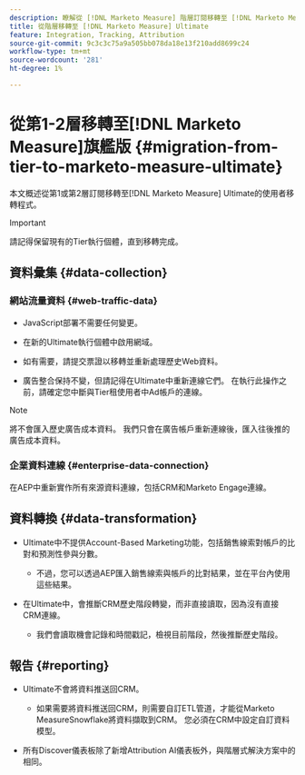 ```yaml
---
description: 瞭解從 [!DNL Marketo Measure] 階層訂閱移轉至 [!DNL Marketo Measure] Ultimate時的移轉程式。
title: 從階層移轉至 [!DNL Marketo Measure] Ultimate
feature: Integration, Tracking, Attribution
source-git-commit: 9c3c3c75a9a505bb078da18e13f210add8699c24
workflow-type: tm+mt
source-wordcount: '281'
ht-degree: 1%

---
```


# 從第1-2層移轉至[!DNL Marketo Measure]旗艦版 {#migration-from-tier-to-marketo-measure-ultimate}

本文概述從第1或第2層訂閱移轉至[!DNL Marketo Measure] Ultimate的使用者移轉程式。

>[!IMPORTANT]
>
>請記得保留現有的Tier執行個體，直到移轉完成。

## 資料彙集 {#data-collection}

### 網站流量資料 {#web-traffic-data}

* JavaScript部署不需要任何變更。

* 在新的Ultimate執行個體中啟用網域。

* 如有需要，請提交票證以移轉並重新處理歷史Web資料。

* 廣告整合保持不變，但請記得在Ultimate中重新連線它們。 在執行此操作之前，請確定您中斷與Tier租使用者中Ad帳戶的連線。

>[!NOTE]
>
>將不會匯入歷史廣告成本資料。 我們只會在廣告帳戶重新連線後，匯入往後推的廣告成本資料。

### 企業資料連線 {#enterprise-data-connection}

在AEP中重新實作所有來源資料連線，包括CRM和Marketo Engage連線。

## 資料轉換 {#data-transformation}

* Ultimate中不提供Account-Based Marketing功能，包括銷售線索對帳戶的比對和預測性參與分數。

   * 不過，您可以透過AEP匯入銷售線索與帳戶的比對結果，並在平台內使用這些結果。

* 在Ultimate中，會推斷CRM歷史階段轉變，而非直接讀取，因為沒有直接CRM連線。

   * 我們會讀取機會記錄和時間戳記，檢視目前階段，然後推斷歷史階段。

## 報告 {#reporting}

* Ultimate不會將資料推送回CRM。

   * 如果需要將資料推送回CRM，則需要自訂ETL管道，才能從Marketo MeasureSnowflake將資料擷取到CRM。 您必須在CRM中設定自訂資料模型。

* 所有Discover儀表板除了新增Attribution AI儀表板外，與階層式解決方案中的相同。
